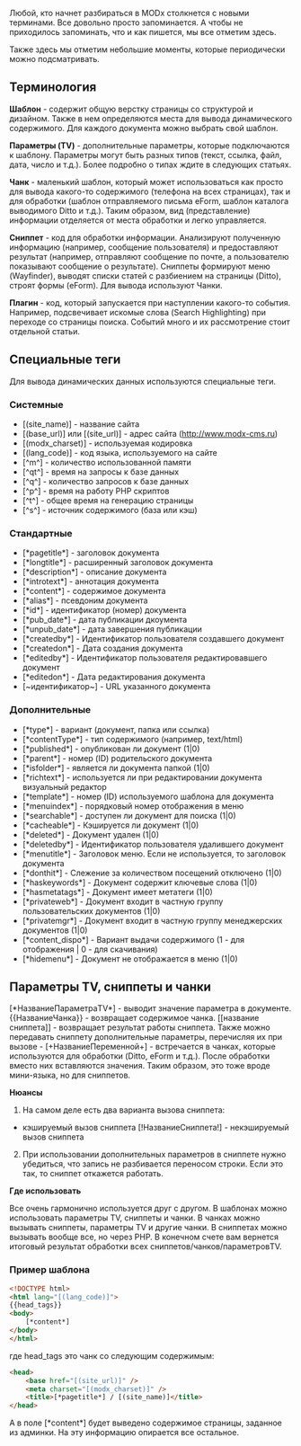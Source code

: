 Любой, кто начнет разбираться в MODx столкнется с новыми терминами. Все довольно просто запоминается. А чтобы не приходилось запоминать, что и как пишется, мы все отметим здесь.

Также здесь мы отметим небольшие моменты, которые периодически можно подсматривать.

## Терминология ##

**Шаблон** - содержит общую верстку страницы со структурой и дизайном. Также в нем определяются места для вывода динамического содержимого. Для каждого документа можно выбрать свой шаблон.

**Параметры (TV)** - дополнительные параметры, которые подключаются к шаблону. Параметры могут быть разных типов (текст, ссылка, файл, дата, число и т.д.). Более подробно о типах ждите в следующих статьях.

**Чанк** - маленький шаблон, который может использоваться как просто для вывода какого-то содержимого (телефона на всех страницах), так и для обработки (шаблон отправляемого письма eForm, шаблон каталога выводимого Ditto и т.д.). Таким образом, вид (представление) информации отделяется от места обработки и легко управляется.

**Сниппет** - код для обработки информации. Анализируют полученную информацию (например, сообщение пользователя) и предоставляют результат (например, отправляют сообщение по почте, а пользователю показывают сообщение о результате). Сниппеты формируют меню (Wayfinder), выводят списки статей с разбиением на страницы (Ditto), строят формы (eForm). Для вывода используют Чанки.

**Плагин** - код, который запускается при наступлении какого-то события. Например, подсвечивает искомые слова (Search Highlighting) при переходе со страницы поиска. Событий много и их рассмотрение стоит отдельной статьи.

## Специальные теги ##

Для вывода динамических данных используются специальные теги.

### Системные ###

- [(site_name)] - название сайта
- [(base_url)] или [(site_url)] - адрес сайта (http://www.modx-cms.ru)
- [(modx_charset)] - используемая кодировка
- [(lang_code)] - код языка, используемого на сайте
- [^m^] - количество использованной памяти
- [^qt^] - время на запросы к базе данных
- [^q^] - количество запросов к базе данных
- [^p^] - время на работу PHP скриптов
- [^t^] - общее время на генерацию страницы
- [^s^] - источник содержимого (база или кэш) 

### Стандартные ###

- [\*pagetitle\*] - заголовок документа
- [\*longtitle\*] - расширенный заголовок документа
- [\*description\*] - описание документа
- [\*introtext\*] - аннотация документа
- [\*content\*] - содержимое документа
- [\*alias\*] - псевдоним документа
- [\*id\*] - идентификатор (номер) документа
- [\*pub_date\*] - дата публикации дкоумента
- [\*unpub_date\*] - дата завершения публикации
- [\*createdby\*] - Идентификатор пользователя создавшего документ
- [\*createdon\*] - Дата создания документа
- [\*editedby\*] - Идентификатор пользователя редактировавшего документ
- [\*editedon\*] - Дата редактирования документа
- [~идентификатор~] - URL указанного документа

### Дополнительные ###

- [\*type\*] - вариант (документ, папка или ссылка)
- [\*contentType\*] - тип содержимого (например, text/html)
- [\*published\*] - опубликован ли документ (1|0)
- [\*parent\*] - номер (ID) родительского документа
- [\*isfolder\*] - является ли документа папкой (1|0)
- [\*richtext\*] - используется ли при редактировании документа визуальный редактор
- [\*template\*] - номер (ID) используемого шаблона для документа
- [\*menuindex\*] - порядковый номер отображения в меню
- [\*searchable\*] - доступен ли документ для поиска (1|0)
- [\*cacheable\*] - Кэшируется ли документ (1|0)
- [\*deleted\*] - Документ удален (1|0)
- [\*deletedby\*] - Идентификатор пользователя удалившего документ
- [\*menutitle\*] - Заголовок меню. Если не используется, то заголовок документа
- [\*donthit\*] - Слежение за количеством посещений отключено (1|0)
- [\*haskeywords\*] - Документ содержит ключевые слова (1|0)
- [\*hasmetatags\*] - Документ имеет метатеги (1|0)
- [\*privateweb\*] - Документ входит в частную группу пользовательских документов (1|0)
- [\*privatemgr\*] - Документ входит в частную группу менеджерских документов (1|0)
- [\*content_dispo\*] - Вариант выдачи содержимого (1 - для отображения | 0 - для скачивания)
- [\*hidemenu\*] - Документ не отображается в меню (1|0)

## Параметры TV, сниппеты и чанки ##

[\*НазваниеПараметраTV\*] - выводит значение параметра в документе.
{{НазваниеЧанка}} - возвращает содержимое чанка.
[[название сниппета]] - возвращает результат работы сниппета. Также можно передавать сниппету дополнительные параметры, перечисляя их при вызове -
[+НазваниеПеременной+] - встречается в чанках, которые используются для обработки (Ditto, eForm и т.д.). После обработки вместо них вставляются значения. Таким образом, это тоже вроде мини-языка, но для сниппетов.

**Нюансы**

1) На самом деле есть два варианта вызова сниппета:
 - кэшируемый вызов сниппета
[!НазваниеСниппета!] - некэшируемый вызов сниппета

2) При использовании дополнительных параметров в сниппете нужно убедиться, что запись не разбивается переносом строки. Если это так, то сниппет откажется работать.

**Где использовать**

Все очень гармонично используется друг с другом.
В шаблонах можно использовать параметры TV, сниппеты и чанки.
В чанках можно вызывать сниппеты, параметры TV и другие чанки.
В сниппетах можно вызывать вообще все, но через PHP.
В конечном счете вам вернется итоговый результат обработки всех сниппетов/чанков/параметровTV.

### Пример шаблона ###
```html
<!DOCTYPE html>
<html lang="[(lang_code)]">
{{head_tags}}
<body>
	[*content*]
</body>
</html>
```
где head_tags это чанк со следующим содержимым:

```html
<head>	
	<base href="[(site_url)]" />
	<meta charset="[(modx_charset)]" />
	<title>[*pagetitle*] / [(site_name)]</title>
</head>
```
А в поле 	[\*content\*] будет выведено содержимое страницы, заданное из админки.
На эту информацию опирается все остальное.

